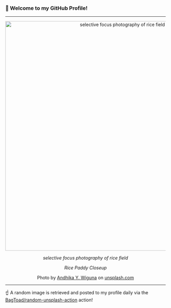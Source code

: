 ### 👋 Welcome to my GitHub Profile!

----

<div align="center">
  <img width="720" src="https://images.unsplash.com/photo-1561504935-4e7d4516a2d1?crop=entropy&cs=tinysrgb&fit=max&fm=jpg&ixid=M3w1NTI0OTR8MHwxfHJhbmRvbXx8fHx8fHx8fDE3NTA1NzI4Mzh8&ixlib=rb-4.1.0&q=80&w=1080" alt="selective focus photography of rice field">
  
  <em>selective focus photography of rice field</em>
  
  <em>Rice Paddy Closeup</em>
  
  Photo by [Andhika Y. Wiguna](null) on [unsplash.com](https://unsplash.com/)
</div>

----

☝️ A random image is retrieved and posted to my profile daily via the [BagToad/random-unsplash-action](https://github.com/BagToad/random-unsplash-action) action!
